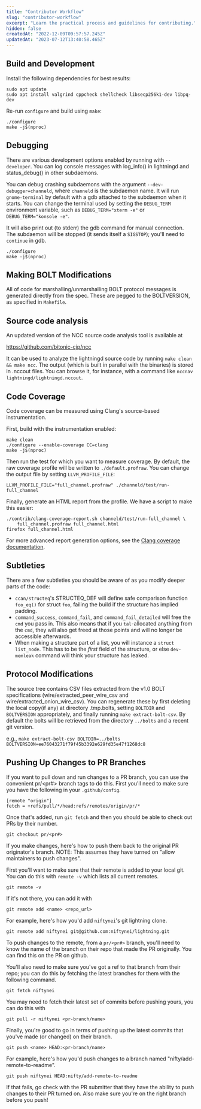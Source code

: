 ```yaml
---
title: "Contributor Workflow"
slug: "contributor-workflow"
excerpt: "Learn the practical process and guidelines for contributing."
hidden: false
createdAt: "2022-12-09T09:57:57.245Z"
updatedAt: "2023-07-12T13:40:58.465Z"
---
```

## Build and Development

Install the following dependencies for best results:

```shell
sudo apt update
sudo apt install valgrind cppcheck shellcheck libsecp256k1-dev libpq-dev
```

Re-run `configure` and build using `make`:

```shell
./configure
make -j$(nproc)
```

## Debugging

There are various development options enabled by running with `--developer`.  You can log console messages with log_info() in lightningd and status_debug() in other subdaemons.

You can debug crashing subdaemons with the argument `--dev-debugger=channeld`, where `channeld` is the subdaemon name.  It will run `gnome-terminal` by default with a gdb attached to the subdaemon when it starts.  You can change the terminal used by setting the `DEBUG_TERM` environment variable, such as `DEBUG_TERM="xterm -e"` or `DEBUG_TERM="konsole -e"`.

It will also print out (to stderr) the gdb command for manual connection.  The subdaemon will be stopped (it sends itself a `SIGSTOP`); you'll need to `continue` in gdb.

```shell
./configure
make -j$(nproc)
```

## Making BOLT Modifications

All of code for marshalling/unmarshalling BOLT protocol messages is generated directly from the spec. These are pegged to the BOLTVERSION, as specified in `Makefile`.

## Source code analysis

An updated version of the NCC source code analysis tool is available at

<https://github.com/bitonic-cjp/ncc>

It can be used to analyze the lightningd source code by running `make clean && make ncc`. The output (which is built in parallel with the binaries) is stored in .nccout files. You can browse it, for instance, with a command like `nccnav lightningd/lightningd.nccout`.

## Code Coverage

Code coverage can be measured using Clang's source-based instrumentation.

First, build with the instrumentation enabled:

```shell
make clean
./configure --enable-coverage CC=clang
make -j$(nproc)
```

Then run the test for which you want to measure coverage. By default, the raw coverage profile will be written to `./default.profraw`. You can change the output file by setting `LLVM_PROFILE_FILE`:

```shell
LLVM_PROFILE_FILE="full_channel.profraw" ./channeld/test/run-full_channel
```

Finally, generate an HTML report from the profile. We have a script to make this easier:

```shell
./contrib/clang-coverage-report.sh channeld/test/run-full_channel \
    full_channel.profraw full_channel.html
firefox full_channel.html
```

For more advanced report generation options, see the [Clang coverage documentation](https://clang.llvm.org/docs/SourceBasedCodeCoverage.html).

## Subtleties

There are a few subtleties you should be aware of as you modify deeper parts of the code:

- `ccan/structeq`'s STRUCTEQ_DEF will define safe comparison function `foo_eq()` for struct `foo`, failing the build if the structure has implied padding.
- `command_success`, `command_fail`, and `command_fail_detailed` will free the `cmd` you pass in.
  This also means that if you `tal`-allocated anything from the `cmd`, they will also get freed at those points and will no longer be accessible afterwards.
- When making a structure part of a list, you will instance a `struct list_node`. This has to be the _first_ field of the structure, or else `dev-memleak` command will think your structure has leaked.

## Protocol Modifications

The source tree contains CSV files extracted from the v1.0 BOLT specifications (wire/extracted_peer_wire_csv and wire/extracted_onion_wire_csv).  You can regenerate these by first deleting the local copy(if any) at directory .tmp.bolts, setting `BOLTDIR` and `BOLTVERSION` appropriately, and finally running `make
extract-bolt-csv`. By default the bolts will be retrieved from the directory `../bolts` and a recent git version.

e.g., `make extract-bolt-csv BOLTDIR=../bolts BOLTVERSION=ee76043271f79f45b3392e629fd35e47f1268dc8`


## Pushing Up Changes to PR Branches

If you want to pull down and run changes to a PR branch, you can use the convenient
pr/<pr#> branch tags to do this. First you'll need to make sure you have the following
in your `.github/config`.

```
[remote "origin"]
fetch = +refs/pull/*/head:refs/remotes/origin/pr/*
```

Once that's added, run `git fetch` and then you should be able to check out PRs by their number.

```shell
git checkout pr/<pr#>
```

If you make changes, here's how to push them back to the original PR originator's
branch. NOTE: This assumes they have turned on "allow maintainers to push changes".

First you'll want to make sure that their remote is added to your local git. You
can do this with `remote -v` which lists all current remotes.

```shell
git remote -v
```

If it's not there, you can add it with

```shell
git remote add <name> <repo_url>
```

For example, here's how you'd add `niftynei`'s git lightning clone.

```shell
git remote add niftynei git@github.com:niftynei/lightning.git
```

To push changes to the remote, from a `pr/<pr#>` branch, you'll need to
know the name of the branch on their repo that made the PR originally. You
can find this on the PR on github.

You'll also need to make sure you've got a ref to that branch from their repo;
you can do this by fetching the latest branches for them with the following command.

```shell
git fetch niftynei
```

You may need to fetch their latest set of commits before pushing yours, you can do
this with

```shell
git pull -r niftynei <pr-branch/name>
```

Finally, you're good to go in terms of pushing up the latest commits that you've made
(or changed) on their branch.

```shell
git push <name> HEAD:<pr-branch/name>
```

For example, here's how you'd push changes to a branch named "nifty/add-remote-to-readme".

```shell
git push niftynei HEAD:nifty/add-remote-to-readme
```

If that fails, go check with the PR submitter that they have the ability to push changes
to their PR turned on. Also make sure you're on the right branch before you push!
